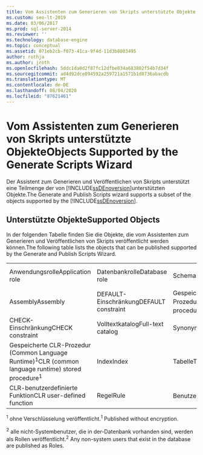 ```yaml
---
title: Vom Assistenten zum Generieren von Skripts unterstützte Objekte
ms.custom: seo-lt-2019
ms.date: 03/06/2017
ms.prod: sql-server-2014
ms.reviewer: ''
ms.technology: database-engine
ms.topic: conceptual
ms.assetid: 071eb2cb-f073-41ca-9f4d-11d3b8803495
author: rothja
ms.author: jroth
ms.openlocfilehash: 5ddc1da0d2f87fc12dfbe034a683802f54b7d34f
ms.sourcegitcommit: ad4d92dce894592a259721a1571b1d8736abacdb
ms.translationtype: MT
ms.contentlocale: de-DE
ms.lasthandoff: 08/04/2020
ms.locfileid: "87621461"
---
```

# <a name="objects-supported-by-the-generate-scripts-wizard"></a><span data-ttu-id="69de5-102">Vom Assistenten zum Generieren von Skripts unterstützte Objekte</span><span class="sxs-lookup"><span data-stu-id="69de5-102">Objects Supported by the Generate Scripts Wizard</span></span>
  <span data-ttu-id="69de5-103">Der Assistent zum Generieren und Veröffentlichen von Skripts unterstützt eine Teilmenge der von [!INCLUDE[ssDEnoversion](../../includes/ssdenoversion-md.md)]unterstützten Objekte.</span><span class="sxs-lookup"><span data-stu-id="69de5-103">The Generate and Publish Scripts wizard supports a subset of the objects supported by the [!INCLUDE[ssDEnoversion](../../includes/ssdenoversion-md.md)].</span></span>  
  
## <a name="supported-objects"></a><span data-ttu-id="69de5-104">Unterstützte Objekte</span><span class="sxs-lookup"><span data-stu-id="69de5-104">Supported Objects</span></span>  
 <span data-ttu-id="69de5-105">In der folgenden Tabelle finden Sie die Objekte, die vom Assistenten zum Generieren und Veröffentlichen von Skripts veröffentlicht werden können.</span><span class="sxs-lookup"><span data-stu-id="69de5-105">The following table lists the objects that can be published supported by the Generate and Publish Scripts Wizard.</span></span>  
  
||||||  
|-|-|-|-|-|  
|<span data-ttu-id="69de5-106">Anwendungsrolle</span><span class="sxs-lookup"><span data-stu-id="69de5-106">Application role</span></span>|<span data-ttu-id="69de5-107">Datenbankrolle</span><span class="sxs-lookup"><span data-stu-id="69de5-107">Database role</span></span>|<span data-ttu-id="69de5-108">Schema</span><span class="sxs-lookup"><span data-stu-id="69de5-108">Schema</span></span>|<span data-ttu-id="69de5-109">Benutzerdefiniertes Aggregat</span><span class="sxs-lookup"><span data-stu-id="69de5-109">User-defined aggregate</span></span>|<span data-ttu-id="69de5-110">Sicht<sup>1</sup></span><span class="sxs-lookup"><span data-stu-id="69de5-110">View<sup>1</sup></span></span>|  
|<span data-ttu-id="69de5-111">Assembly</span><span class="sxs-lookup"><span data-stu-id="69de5-111">Assembly</span></span>|<span data-ttu-id="69de5-112">DEFAULT-Einschränkung</span><span class="sxs-lookup"><span data-stu-id="69de5-112">DEFAULT constraint</span></span>|<span data-ttu-id="69de5-113">Gespeicherte Prozedur<sup>1</sup></span><span class="sxs-lookup"><span data-stu-id="69de5-113">Stored procedure<sup>1</sup></span></span>|<span data-ttu-id="69de5-114">Benutzerdefinierter Datentyp</span><span class="sxs-lookup"><span data-stu-id="69de5-114">User-defined data type</span></span>|<span data-ttu-id="69de5-115">XML-Schemaauflistung</span><span class="sxs-lookup"><span data-stu-id="69de5-115">XML schema collection</span></span>|  
|<span data-ttu-id="69de5-116">CHECK-Einschränkung</span><span class="sxs-lookup"><span data-stu-id="69de5-116">CHECK constraint</span></span>|<span data-ttu-id="69de5-117">Volltextkatalog</span><span class="sxs-lookup"><span data-stu-id="69de5-117">Full-text catalog</span></span>|<span data-ttu-id="69de5-118">Synonym</span><span class="sxs-lookup"><span data-stu-id="69de5-118">Synonym</span></span>|<span data-ttu-id="69de5-119">Benutzerdefinierte Funktion</span><span class="sxs-lookup"><span data-stu-id="69de5-119">User-defined function</span></span>||  
|<span data-ttu-id="69de5-120">Gespeicherte CLR-Prozedur (Common Language Runtime)<sup>1</sup></span><span class="sxs-lookup"><span data-stu-id="69de5-120">CLR (common language runtime) stored procedure<sup>1</sup></span></span>|<span data-ttu-id="69de5-121">Index</span><span class="sxs-lookup"><span data-stu-id="69de5-121">Index</span></span>|<span data-ttu-id="69de5-122">Tabelle</span><span class="sxs-lookup"><span data-stu-id="69de5-122">Table</span></span>|<span data-ttu-id="69de5-123">Benutzerdefinierte Tabelle</span><span class="sxs-lookup"><span data-stu-id="69de5-123">User-defined table</span></span>||  
|<span data-ttu-id="69de5-124">CLR-benutzerdefinierte Funktion</span><span class="sxs-lookup"><span data-stu-id="69de5-124">CLR user-defined function</span></span>|<span data-ttu-id="69de5-125">Regel</span><span class="sxs-lookup"><span data-stu-id="69de5-125">Rule</span></span>|<span data-ttu-id="69de5-126">Benutzer<sup>2</sup></span><span class="sxs-lookup"><span data-stu-id="69de5-126">User<sup>2</sup></span></span>|<span data-ttu-id="69de5-127">Benutzerdefinierter Typ</span><span class="sxs-lookup"><span data-stu-id="69de5-127">User-defined type</span></span>||  
  
 <span data-ttu-id="69de5-128"><sup>1</sup> ohne Verschlüsselung veröffentlicht.</span><span class="sxs-lookup"><span data-stu-id="69de5-128"><sup>1</sup> Published without encryption.</span></span>  
  
 <span data-ttu-id="69de5-129"><sup>2</sup> alle nicht-Systembenutzer, die in der-Datenbank vorhanden sind, werden als Rollen veröffentlicht.</span><span class="sxs-lookup"><span data-stu-id="69de5-129"><sup>2</sup> Any non-system users that exist in the database are published as Roles.</span></span>  
  
  
